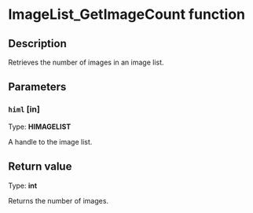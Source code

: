 # ImageList_GetImageCount function

## Description

Retrieves the number of images in an image list.

## Parameters

### `himl` [in]

Type: **HIMAGELIST**

A handle to the image list.

## Return value

Type: **int**

Returns the number of images.